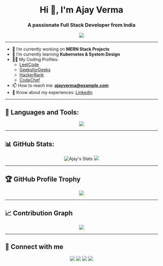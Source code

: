 <h1 align="center">Hi 👋, I'm Ajay Verma</h1>
<h3 align="center">A passionate Full Stack Developer from India</h3>

<p align="center">
  <img src="https://readme-typing-svg.herokuapp.com/?lines=Full+Stack+Developer;Problem+Solver;Tech+Enthusiast;Always+Learning..." />
</p>

---

- 🔭 I’m currently working on **MERN Stack Projects**
- 🌱 I’m currently learning **Kubernetes & System Design**
- 👨‍💻 My Coding Profiles:
  - [LeetCode](https://leetcode.com/YOUR-USERNAME/)
  - [GeeksforGeeks](https://auth.geeksforgeeks.org/user/YOUR-USERNAME/practice/)
  - [HackerRank](https://www.hackerrank.com/YOUR-USERNAME)
  - [CodeChef](https://www.codechef.com/users/YOUR-USERNAME)
- 📫 How to reach me: **ajayverma@example.com**
- 📄 Know about my experiences: [LinkedIn](https://www.linkedin.com/in/YOUR-USERNAME/)

---

## 🚀 Languages and Tools:

<p align="center">
  <img src="https://skillicons.dev/icons?i=html,css,js,ts,react,nextjs,nodejs,express,mongodb,docker,kubernetes,git,github,tailwind" />
</p>

---

## 📊 GitHub Stats:

<p align="center">
  <img src="https://github-readme-stats.vercel.app/api?username=YOUR-GITHUB-USERNAME&show_icons=true&theme=radical" alt="Ajay's Stats"/>
  <img src="https://github-readme-stats.vercel.app/api/top-langs/?username=YOUR-GITHUB-USERNAME&layout=compact&theme=radical"/>
</p>

---

## 🏆 GitHub Profile Trophy

<p align="center">
  <img src="https://github-profile-trophy.vercel.app/?username=YOUR-GITHUB-USERNAME&theme=darkhub&margin-w=15" />
</p>

---

## 📈 Contribution Graph

<p align="center">
  <img src="https://github-readme-activity-graph.vercel.app/graph?username=YOUR-GITHUB-USERNAME&theme=react-dark" />
</p>

---

## 🔗 Connect with me

<p align="center">
  <a href="https://www.linkedin.com/in/YOUR-USERNAME/" target="_blank"><img src="https://img.shields.io/badge/LinkedIn-blue?style=for-the-badge&logo=linkedin" /></a>
  <a href="mailto:ajayverma@example.com"><img src="https://img.shields.io/badge/Gmail-red?style=for-the-badge&logo=gmail&logoColor=white" /></a>
  <a href="https://leetcode.com/YOUR-USERNAME/"><img src="https://img.shields.io/badge/LeetCode-orange?style=for-the-badge&logo=leetcode&logoColor=white" /></a>
  <a href="https://auth.geeksforgeeks.org/user/YOUR-USERNAME/practice/"><img src="https://img.shields.io/badge/GFG-green?style=for-the-badge&logo=geeksforgeeks&logoColor=white" /></a>
</p>

